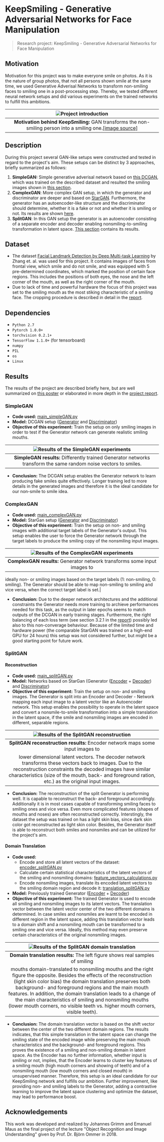 # KeepSmiling - Generative Adversarial Networks for Face Manipulation
>Research project: KeepSmiling - Generative Adversarial Networks for Face Manipulation

## Motivation

Motivation for this project was to make everyone smile on photos. As it is the
nature of group photos, that not all persons shown smile at the same time, we used Generative Adverisal Networks to transform non-smiling faces to smiling one in a post-processing step. Thereby, we tested different neural network setups and did various experiments on the trained networks to fulfill this ambitions.

|  ![Project introduction](docs/images/motivation.png) |
|:------------------------------------------------------------------------------------------:|
|**Motivation behind KeepSmiling:** GAN transforms the non-smiling person into a smiling one.[[image source]](https://www.mirror.co.uk)|

## Description

During this project several GAN-like setups were constructed and tested in
regard to the project's aim. These setups can be distinct by 3 approaches,
briefly summarized as follows:

1. **SimpleGAN:** Simple generative adverisal network based on [this DCGAN](https://github.com/pytorch/tutorials/blob/main/beginner_source/dcgan_faces_tutorial.py), which was trained on the described dataset and resulted the smiling images shown in [this section](#SimpleGAN).
2. **ComplexGAN**: More complex GAN setup, in which the generator and discriminator
   are deeper and based on [StarGAN](https://github.com/yunjey/stargan). Furthermore, the generator has an autoencoder-like structure and the discriminator should determine, whether it is a fake or not and whether it is smiling or not. Its results are
   shown [here](ComplexGAN).
3. **SplitGAN**: In this GAN setup the generator is an autoencoder consisting of a
   separate encoder and decoder enabling nonsmiling-to-smiling transformation in latent space. [This section](#SplitGAN) contains its results.

## Dataset

- The dataset [Facial Landmark Detection by Deep Multi-task Learning](https://link.springer.com/chapter/10.1007/978-3-319-10599-4_7) by Zhang et. al. was used for this project. It contains images of faces from frontal view, which smile and do
not smile, and was equipped with 5 pre-determined coordinates, which marked
the position of certain face regions. This includes the positions of both eyes, the
nose and the left corner of the mouth, as well as the right corner of the mouth.
- Due to lack of time and powerful hardware the focus of this project was set
    to the smiling mouth as the most stiking characteristic of a smiling face.
    The cropping procedure is described in detail in the [report](docs\report\smiling_project_report_grimm_maus.pdf).

## Dependencies

- `Python 2.7`
- `Pytorch 1.0.0+`
- `torchvision 0.2.1+`
- `TensorFlow 1.1.0+` (for tensorboard)
- `numpy`
- `PIL`
- `os`
- `Linux`

## Results

The results of the project are described briefly here, but are well summarized
on [this poster](docs\poster\smiling_poster_maus_grimm.pdf) or elaborated in more depth in the [project report](docs\report\smiling_project_report_grimm_maus.pdf).

### SimpleGAN
- **Code used:**  [main_simpleGAN.py](main_simpleGAN.py)
- **Model:** DCGAN setup ([Generator](model.py#99) and [Discriminator](model.py#288))
- **Objective of this experiment:** Train the setup on only smiling images in order to test if the Generator
	    network can generate realistic smiling mouths.


|  ![Results of the SimpleGAN experiments](docs/images/simpleGAN_results.png) |
|:-----------------------------------------------------------------------------------------------------:|
|**SimpleGAN results:** Differently trained Generator networks transform the same random noise vectors to smiles.|


- **Conclusion:** The DCGAN setup enables the Generator network to learn
    producing fake smiles quite effectively. Longer training led to more
    details in the generated images and therefore it is the ideal candidate for
    our non-smile to smile idea.

### ComplexGAN

- **Code used:**  [main_complexGAN.py](main_complexGAN.py)
- **Model:** StarGan setup ([Generator](model.py#25) and [Discriminator](model.py#229))
- **Objective of this experiment:** Train the setup on non- and smiling images with additional target labels of the Generator's output. This setup enables the user to force the Generator network through the target labels to produce the smiling copy of the nonsmiling input images.


|  ![Results of the ComplexGAN experiments](docs/images/complexGAN_results.png) |
|:------------------------------------------------------------------------------------------------------------------------------------------------------------:|
|**ComplexGAN results:** Generator network transforms some input images to
ideally non- or smiling images based on the target labels (1: non-smiling, 0:
smiling). The Generator should be able to map non-smiling to smiling and vice
versa, when the correct target label is set.|

- **Conclusion:** Due to the deeper network architectures and the additional
    constraints the Generator needs more training to archieve performances
    needed for this task, as the output in later epochs seems to match outputs
    of the DCGAN in early training stages. Furthermore, the right balancing of
    each loss term (see section 3.2.1 in the [report](docs\report\smiling_project_report_grimm_maus.pdf)) possibly led also to this non-converage behaviour. Because of the limited time and hardware power (the comparable StarGAN was trained on a high-end GPU for 24 hours) this setup was not considered further, but might be a good starting point for future work.


### SplitGAN

#### Reconstruction

- **Code used:**  [main_splitGAN.py](main_splitGAN.py)
- **Model:** Networks based on StarGan (Generator ([Encoder](model.py#25) + [Decoder](model.py#25)) and [Discriminator](model.py#229))
- **Objective of this experiment:** Train the setup on non- and smiling images. The Generator is split into an Encoder and Decoder - Network mapping each input image to a latent vector like an Autoencoder network. This setup enables the possibility to operate in the latent space and convert a nonsmile-to-smile transformation into a simple translation in the latent space, if the smile and nonsmiling images are encoded in different, separable regions.


|  ![Results of the SplitGAN reconstruction](docs/images/splitGAN_results_reconstruction.png) |
|:------------------------------------------------------------------------------------------------------------------------------------------------------------:|
|**SplitGAN reconstruction results:** Encoder network maps some input images to
lower dimensional latent vectors. The decoder network transforms these vectors back to images. Due to the reconstruction constraints the decoded images have similar characteristics (size of the mouth, back- and foreground ration, etc.) as the original input images.|

- **Conclusion:** The reconstruction of the split Generator is performing well.
    It is capable to reconstruct the back- and foreground accordingly.
    Additionally it is in most cases capable of transforming smiling faces to smiling ones and
    vice versa. Even more complicated features (shapes of mouths and noses) are
    often reconstructed correctly. Interstingly, the dataset the setup was
    trained on has a light skin bias, since dark skin color got reconstructed as
    light skin color. Besides, the Generator itself is able to reconstruct both
    smiles and nonsmiles and can be utilized for the project's aim.

#### Domain Translation

- **Code used:**
	- Encode and store all latent vectors of the dataset: [encoder_splitGAN.py](encoder_splitGAN.py)
	- Calculate certain statistical characteristics of the latent vectors of the smiling and nonsmiling domains: [feature_vectors_calculations.py](feature_vectors_calculations.py)
	-  Encode nonsmiling images, translate its encoded latent vectors to the smiling domain region and decode it: [translation_splitGAN.py](translation_splitGAN.py)
- **Model:** Previously trained Generator ([Encoder](model.py#140) + [Decoder](model.py#183))
- **Objective of this experiment:** The trained Generator is used to encode all
    smiling and nonsmiling images to its latent vectors. The translation vector
    between the latent vector center of the two different domains is determined. In case smiles and nonsmiles are learnt to be encoded in different region in the latent space, adding this translation vector leads to a domain shift and a nonsmiling mouth can be transformed to a smiling one and vice versa. Ideally, this method may even preserve certain characteristics of the original nonsmiling images.


|  ![Results of the SplitGAN domain translation](docs/images/splitGAN_results_translation.png) |
|:------------------------------------------------------------------------------------------------------------------------------------------------------------:|
|**Domain translation results:** The left figure shows real samples of smiling
mouths domain-translated to nonsmiling mouths and the right figure the opposite. Besides the effects of the reconstruction (light skin color bias) the domain translation preserves both background- and foreground regions and the main mouth features. In addition, the domain translation leads to a change of the main characteristics of smiling and nonsmiling mouths (lower mouth corners, no visible teeth vs. higher mouth corners, visible teeth).|

- **Conclusion:** The domain translation vector is based on the shift vector between the center of the two different domain regions. The results indicates, that this simple translation in the latent space can change the smiling state of the encoded image while preserving the main mouth characteristics and the background- and foreground regions. This proves the existence of a smiling and non-smiling domain in latent space. As the Encoder has no further information, whether input is smiling or not, implies, that the Encoder learns to cluster key features of a smiling mouth (high mouth corners and showing of teeth) and of a nonsmiling mouth (low mouth corners and closed mouth) in unsupervised manner.  Therefore, this setup is an ideal candidate for our KeepSmiling network and fulfills our ambition. Further improvement, like providing non- and smiling labels to the Generator, adding a contrastive learning to improve the latent space clustering and optimize the dataset, may lead to performance boost.
## Acknowledgements

This work was developed and realized by Johannes Grimm and Emanuel Maus as the final project of the lecture "Object Recognition and Image Understanding" given by Prof. Dr. Björn Ommer in 2018.
